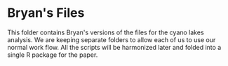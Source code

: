 # Bryan's Files

This folder contains Bryan's versions of the files for the cyano lakes analysis.  We are keeping separate folders to allow each of us to use our normal work flow.  All the scripts will be harmonized later and folded into a single R package for the paper.
